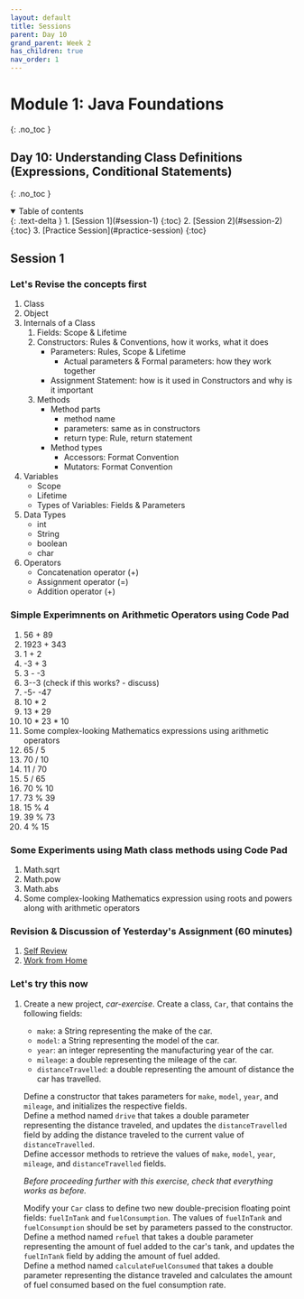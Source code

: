 ```yaml
---
layout: default
title: Sessions
parent: Day 10
grand_parent: Week 2
has_children: true
nav_order: 1
---
```


# Module 1: Java Foundations
{: .no_toc }
## Day 10: Understanding Class Definitions (Expressions, Conditional Statements)
{: .no_toc }

<details open markdown="block">
  <summary>
    Table of contents
  </summary>
  {: .text-delta }
1. [Session 1](#session-1)
   {:toc}
2. [Session 2](#session-2)
   {:toc}
3. [Practice Session](#practice-session)
   {:toc}
</details>

## Session 1

### Let's Revise the concepts first

1. Class
2. Object
3. Internals of a Class  
   1. Fields: Scope & Lifetime
   2. Constructors: Rules & Conventions, how it works, what it does
      - Parameters: Rules, Scope & Lifetime
        - Actual parameters & Formal parameters: how they work together
      - Assignment Statement: how is it used in Constructors and why is it important
   3. Methods
      - Method parts
        - method name
        - parameters: same as in constructors
        - return type: Rule, return statement
      - Method types
        - Accessors: Format Convention
        - Mutators: Format Convention
4. Variables
   - Scope
   - Lifetime
   - Types of Variables: Fields & Parameters
5. Data Types
   - int
   - String
   - boolean
   - char
6. Operators
   - Concatenation operator (+)
   - Assignment operator (=)
   - Addition operator (+)

### Simple Experimnents on Arithmetic Operators using Code Pad

1. 56 + 89
2. 1923 + 343
3. 1 + 2
4. -3 + 3
5. 3 - -3
6. 3--3 (check if this works? - discuss)
7. -5- -47
8. 10 * 2
9. 13 * 29
10. 10 * 23 * 10
11. Some complex-looking Mathematics expressions using arithmetic operators
12. 65 / 5
13. 70 / 10
14. 11 / 70
15. 5 / 65
16. 70 % 10
17. 73 % 39
18. 15 % 4
19. 39 % 73
20. 4 % 15

### Some Experiments using Math class methods using Code Pad

1. Math.sqrt
2. Math.pow
3. Math.abs
4. Some complex-looking Mathematics expression using roots and powers along with arithmetic operators

### Revision & Discussion of Yesterday's Assignment (60 minutes)
1. [Self Review](../../eod_self_review/w2-day08-eod-sr)
2. [Work from Home](../../wfh/w2-day09-wfh)

### Let's try this now
1. Create a new project, *car-exercise*. Create a class, `Car`, that contains the following fields:  
   - `make`: a String representing the make of the car.  
   - `model`: a String representing the model of the car.  
   - `year`: an integer representing the manufacturing year of the car.  
   - `mileage`: a double representing the mileage of the car.  
   - `distanceTravelled`: a double representing the amount of distance the car has travelled.  

   Define a constructor that takes parameters for `make`, `model`, `year`, and `mileage`, and initializes the respective fields.  
   Define a method named `drive` that takes a double parameter representing the distance traveled, and updates the `distanceTravelled` field by adding the distance traveled to the current value of `distanceTravelled`.  
   Define accessor methods to retrieve the values of `make`, `model`, `year`, `mileage`, and `distanceTravelled` fields.  

   *Before proceeding further with this exercise, check that everything works as before.*  

   Modify your `Car` class to define two new double-precision floating point fields: `fuelInTank` and `fuelConsumption`. The values of `fuelInTank` and `fuelConsumption` should be set by parameters passed to the constructor.  
   Define a method named `refuel` that takes a double parameter representing the amount of fuel added to the car's tank, and updates the `fuelInTank` field by adding the amount of fuel added.  
   Define a method named `calculateFuelConsumed` that takes a double parameter representing the distance traveled and calculates the amount of fuel consumed based on the fuel consumption rate.
